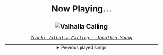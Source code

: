 <div align="center"> 
<h1>Now Playing...</h1>

![Valhalla Calling](https://i.scdn.co/image/ab67616d00001e029c1697d2520ab747876aa781)
--
_<samp><a href="https://open.spotify.com/track/6cIVpPzI7Z3wYnh9VTv6pG">Track: Valhalla Calling - Jonathan Young</a></samp>_

<div style="border: 1px #4B5054 solid"></div>
<details>
  <summary>
    Previous played songs
  </summary>
  <table>
    <thead>
      <tr>
        <th>
          Artist
        </th>
        <th>
          Song
        </th>
        <th>
          Link
        </th>
      </tr>
    </thead>
    <tbody>
      <tr><td>Jonathan Young</td><td>Valhalla Calling</td><td><a href="https://open.spotify.com/track/6cIVpPzI7Z3wYnh9VTv6pG">https://open.spotify.com/track/6cIVpPzI7Z3wYnh9VTv6pG</a></td></tr><tr><td>Jonathan Young</td><td>Valhalla Calling</td><td><a href="https://open.spotify.com/track/6cIVpPzI7Z3wYnh9VTv6pG">https://open.spotify.com/track/6cIVpPzI7Z3wYnh9VTv6pG</a></td></tr><tr><td>Jonathan Young</td><td>Valhalla Calling</td><td><a href="https://open.spotify.com/track/6cIVpPzI7Z3wYnh9VTv6pG">https://open.spotify.com/track/6cIVpPzI7Z3wYnh9VTv6pG</a></td></tr><tr><td>Miracle Of Sound</td><td>Valhalla Calling - Trio Version</td><td><a href="https://open.spotify.com/track/7p3VLmBcsFXtxf9LZDrRY5">https://open.spotify.com/track/7p3VLmBcsFXtxf9LZDrRY5</a></td></tr><tr><td>Miracle Of Sound</td><td>Valhalla Calling - Trio Version</td><td><a href="https://open.spotify.com/track/7p3VLmBcsFXtxf9LZDrRY5">https://open.spotify.com/track/7p3VLmBcsFXtxf9LZDrRY5</a></td></tr><tr><td>Peyton Parrish</td><td>Valhalla Calling</td><td><a href="https://open.spotify.com/track/32fAGxpjvXMdEtinPLIjDQ">https://open.spotify.com/track/32fAGxpjvXMdEtinPLIjDQ</a></td></tr><tr><td>Like Moths To Flames</td><td>I Found The Dark Side of Heaven</td><td><a href="https://open.spotify.com/track/2gOT76GIAA7tnrxgunCAZk">https://open.spotify.com/track/2gOT76GIAA7tnrxgunCAZk</a></td></tr><tr><td>CORPSE</td><td>CODE MISTAKE</td><td><a href="https://open.spotify.com/track/39iRz0h1eZOyXzch8tKQit">https://open.spotify.com/track/39iRz0h1eZOyXzch8tKQit</a></td></tr><tr><td>Dead Like Juliet</td><td>Backs Against The Wall</td><td><a href="https://open.spotify.com/track/6NYw02xyrpx1a1IrojCTjv">https://open.spotify.com/track/6NYw02xyrpx1a1IrojCTjv</a></td></tr><tr><td>Holding Absence</td><td>A Crooked Melody</td><td><a href="https://open.spotify.com/track/57bIv3ROVypmo9bzJzUShI">https://open.spotify.com/track/57bIv3ROVypmo9bzJzUShI</a></td></tr><tr><td>Invent Animate</td><td>Without a Whisper</td><td><a href="https://open.spotify.com/track/6QElYAt0RHossldXx3Udv9">https://open.spotify.com/track/6QElYAt0RHossldXx3Udv9</a></td></tr><tr><td>Villain of the Story</td><td>No More Sorrow</td><td><a href="https://open.spotify.com/track/2yInTIIIQQ1sYLJIFefzff">https://open.spotify.com/track/2yInTIIIQQ1sYLJIFefzff</a></td></tr><tr><td>Acacia Ridge</td><td>Hivemind</td><td><a href="https://open.spotify.com/track/7lRciDLcZY0MKaMyakkvu0">https://open.spotify.com/track/7lRciDLcZY0MKaMyakkvu0</a></td></tr><tr><td>Polaris</td><td>Nightmare</td><td><a href="https://open.spotify.com/track/3I0D4tybrEm75F1wEJh0zy">https://open.spotify.com/track/3I0D4tybrEm75F1wEJh0zy</a></td></tr><tr><td>Shallowsky</td><td>Reap</td><td><a href="https://open.spotify.com/track/0sG0I67b53eGXCKryNCgmC">https://open.spotify.com/track/0sG0I67b53eGXCKryNCgmC</a></td></tr><tr><td>Svalbard</td><td>Faking It</td><td><a href="https://open.spotify.com/track/0lP6unRRdWs0cqa6qjsSmn">https://open.spotify.com/track/0lP6unRRdWs0cqa6qjsSmn</a></td></tr><tr><td>Bilmuri</td><td>ALL GAS</td><td><a href="https://open.spotify.com/track/3g6hGmC8kAXMEh3U8ZpK5S">https://open.spotify.com/track/3g6hGmC8kAXMEh3U8ZpK5S</a></td></tr><tr><td>The Worst of Us</td><td>ANTAGONIST RETURNS</td><td><a href="https://open.spotify.com/track/2tCwpWtQsAFGafn1tZCcfm">https://open.spotify.com/track/2tCwpWtQsAFGafn1tZCcfm</a></td></tr><tr><td>Silent Planet</td><td>Antimatter</td><td><a href="https://open.spotify.com/track/4b3FN7tBCRrkLcbN5ae4v9">https://open.spotify.com/track/4b3FN7tBCRrkLcbN5ae4v9</a></td></tr><tr><td>Caskets</td><td>Believe</td><td><a href="https://open.spotify.com/track/1XckAV94cXSzpKSRjFc6eY">https://open.spotify.com/track/1XckAV94cXSzpKSRjFc6eY</a></td></tr>
    </tbody>
  </table>
</details>

</div>
